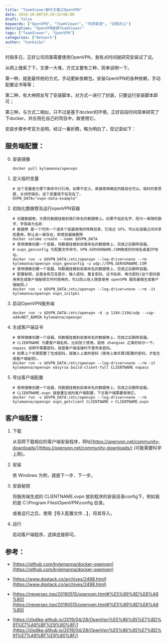 ```yaml
---
title: "TeamViewer替代方案之OpenVPN"
date: 2019-10-08T19:29:32+08:00
draft: false
keywords: ["OpenVPN", "TeamViewer", "内网穿透", "远程办公"]
description: "OpenVPN替换TeamViewer"
tags: ["TeamViewer", "OpenVPN"]
categories: ["Network"]
author: "hankaibo"
---
```


时隔多日，正好公司同事需要使用OpenVPN，我有点时间就研究安装试了试。

从网上搜索了下，文章一大堆，方式主要有三种，简单说明一下。

第一种，就是最传统的方式，手动更新依赖包，安装OpenVPN的各种依赖，手动配置证书等等；

第二种，有大神网友写了安装脚本，对方式一进行了封装，只要运行安装脚本即可；

第三种，与方式二相似，只不过是基于docker的环境，正好前段时间简单研究了下docker，并应用在自己的项目中，故使用它。

安装步骤参考官方说明，经过一番折腾，略为明白了，现记录如下：

## 服务端配置：
0. 安装镜像
    ```shell script
    docker pull kylemanna/openvpn
    ```

1. 定义临时变量
    
    ```shell script
    # 这个变量是方便下面命令行引用，如果不定义，直接使用确定的路径也可以。临时的意思是，关闭终端后，这个变量就不在存在了。
    OVPN_DATA="ovpn-data-example"
    ```
   
2. 初始化数据卷及运行openVPN容器

    ```shell script
    # 创建数据卷，方便将数据挂载到我们命名的数据卷上。如果不指定名字，刚为一串随机数字、字母串为名称
    # 数据卷 是一个可供一个或多个容器使用的特殊目录，它绕过 UFS，可以在容器之间共享和重用，默认会一直存在，即使容器被删除
    docker volume create --name $OVPN_DATA
    # 使用镜像创建一个容器，将数据挂载到前面命名的数据卷上，完成之后删除容器。
    # ovpn_genconfig 为配置文件命令，VPN.SERVERNAME.COM换成你的域名或者IP地址。
    docker run -v $OVPN_DATA:/etc/openvpn --log-driver=none --rm kylemanna/openvpn ovpn_genconfig -u udp://VPN.SERVERNAME.COM
    # 使用镜像创建一个容器，将数据挂载到前面命名的数据卷上，完成之后删除容器。
    # 配置秘钥，这里会有交互提示，输入密码、重复密码、证书名称、再次密码(这个密码是用来生成客户端秘钥文件时使用的，可以防止他人随意使用 openVPN 服务器端生成客户端秘钥。)
    docker run -v $OVPN_DATA:/etc/openvpn --log-driver=none --rm -it kylemanna/openvpn ovpn_initpki
    ```
   
3. 启动OpenVPN服务端
    ```shell script
    docker run -v $OVPN_DATA:/etc/openvpn -d -p 1194:1194/udp --cap-add=NET_ADMIN kylemanna/openvpn
    ```
   
4. 生成客户端证书
    ```shell script
    # 使用镜像创建一个容器，将数据挂载到前面命名的数据卷上，完成之后删除容器。
    # CLIENTNAME 为要客户端名称，比如张三使用，就用 zhangsan 之类的标示一下。nopass 说明不需要密码，就是客户端连接时不里奇发密码。
    # 如果上个步骤配置了生成密码，就输入上面的密码（使用上面步骤2配置的密码，才能生成客户端秘钥）。
    docker run -v $OVPN_DATA:/etc/openvpn --log-driver=none --rm -it kylemanna/openvpn easyrsa build-client-full CLIENTNAME nopass
    ```
   
5. 导出客户端配置
    ```shell script
    # 使用镜像创建一个容器，将数据挂载到前面命名的数据卷上，完成之后删除容器。
    # CLIENTNAME.ovpn 就是要生成的客户端配置，下文客户端需要使用它。
    docker run -v $OVPN_DATA:/etc/openvpn --log-driver=none --rm kylemanna/openvpn ovpn_getclient CLIENTNAME > CLIENTNAME.ovpn
    ```
   
## 客户端配置：

1. 下载

    从官网下载相应的客户端安装程序，网址[https://openvpn.net/community-downloads/](https://openvpn.net/community-downloads/) (可能需要科学上网)。
    
2. 安装

    依 Windows 为例，就是下一步、下一步。
    
3. 安装秘钥

    将服务端生成的 CLIENTNAME.ovpn 放到程序的安装目录config下，例如我的是 C:\Program Files\OpenVPN\config 目录。
    
    或者运行之后，使用【导入配置文件...】，将其导入。
    
4. 运行

    启动客户端程序，选择连接即可。
    

## 参考：

* [https://github.com/kylemanna/docker-openvpn](https://github.com/kylemanna/docker-openvpn)
 
* [https://www.dgstack.cn/archives/2498.html](https://www.dgstack.cn/archives/2498.html)

* [https://neversec.top/20190515/openvqn.html#%E5%89%8D%E8%A8%80](https://neversec.top/20190515/openvqn.html#%E5%89%8D%E8%A8%80)

* [https://zlxdike.github.io/2019/04/28/OpenVpn%E5%86%85%E7%BD%91%E7%A9%BF%E9%80%8F/](https://zlxdike.github.io/2019/04/28/OpenVpn%E5%86%85%E7%BD%91%E7%A9%BF%E9%80%8F/)


    

